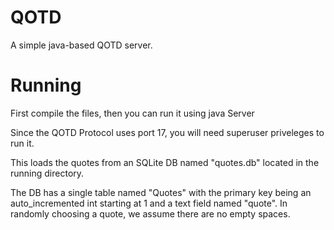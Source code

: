 # QOTD
A simple java-based QOTD server. 

# Running
First compile the files, then you can run it using java Server

Since the QOTD Protocol uses port 17, you will need superuser priveleges to run it.

This loads the quotes from an SQLite DB named "quotes.db" located in the running directory. 

The DB has a single table named "Quotes" with the primary key being an auto_incremented int starting at 1 and 
a text field named "quote". In randomly choosing a quote, we assume there are no empty spaces. 